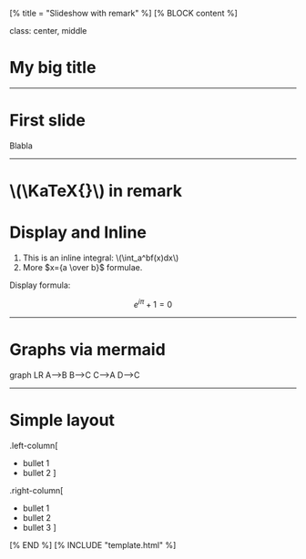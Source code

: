 [% title = "Slideshow with remark" %]
[% BLOCK content %]

class: center, middle

# My big title

---

# First slide
Blabla

---

# \\(\KaTeX{}\\) in remark

# Display and Inline

1. This is an inline integral: \\(\int_a^bf(x)dx\\)
2. More $x={a \over b}$ formulae.

Display formula:

$$e^{i\pi} + 1 = 0$$

---

# Graphs via mermaid

<div class="mermaid">
graph LR
        A-->B
        B-->C
        C-->A
        D-->C
</div>

---

# Simple layout

.left-column[
- bullet 1
- bullet 2
]

.right-column[
- bullet 1
- bullet 2
- bullet 3
]

[% END %]
[% INCLUDE "template.html" %]